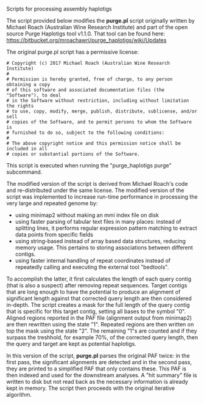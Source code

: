 Scripts for processing assembly haplotigs

The script provided below modifies the **purge.pl** script originally written by Michael Roach (Australian Wine Research Institute) and part of the open source Purge Haplotigs tool v1.1.0. That tool can be found here:
https://bitbucket.org/mroachawri/purge_haplotigs/wiki/Updates

The original purge.pl script has a permissive license:

    # Copyright (c) 2017 Michael Roach (Australian Wine Research Institute)
    #
    # Permission is hereby granted, free of charge, to any person obtaining a copy
    # of this software and associated documentation files (the "Software"), to deal
    # in the Software without restriction, including without limitation the rights
    # to use, copy, modify, merge, publish, distribute, sublicense, and/or sell
    # copies of the Software, and to permit persons to whom the Software is
    # furnished to do so, subject to the following conditions:
    # 
    # The above copyright notice and this permission notice shall be included in all
    # copies or substantial portions of the Software.

This script is executed when running the "purge_haplotigs purge" subcommand.

The modified version of the script is derived from Michael Roach's code and re-distributed under the same license. The modified version of the script was implemented to increase run-time performance in processing the very large and repeated genome by:

- using minimap2 without making an mmi index file on disk
- using faster parsing of tabular text files in many places: instead of splitting lines, it performs regular expression pattern matching to extract data points from specific fields
- using string-based instead of array based data structures, reducing memory usage. This pertains to storing associations between different contigs.
- using faster internal handling of repeat coordinates instead of repeatedly calling and executing the external tool "bedtools".

To accomplish the latter, it first calculates the length of each query contig (that is also a suspect) after removing repeat sequences. Target contigs that are long enough to have the potential to produce an alignment of significant length against that corrected query length are then considered in-depth. The script creates a mask for the full length of the query contig that is specific for this target contig, setting all bases to the symbol "0". Aligned regions reported in the PAF file (alignment output from minimap2) are then rewritten using the state "1". Repeated regions are then written on top the mask using the state "2". The remaining "1"s are counted and if they surpass the treshhold, for example 70%, of the corrected query length, then the query and target are kept as potential haplotigs.

In this version of the script, **purge.pl** parses the original PAF twice: in the first pass, the significant alignments are detected and in the second pass, they are printed to a simplified PAF that only contains these. This PAF is then indexed and used for the downstream analyses. A "hit summary" file is written to disk but not read back as the necessary information is already kept in memory. The script then proceeds with the original iterative algorithm.

